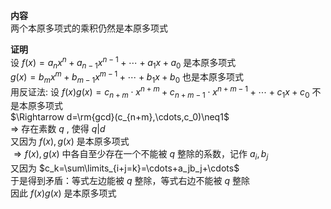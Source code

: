 **内容**  
两个本原多项式的乘积仍然是本原多项式  
  
**证明**  
设 $f(x)=a_nx^n+a_{n-1}x^{n-1}+\cdots+a_1x+a_0$ 是本原多项式  
 $g(x)=b_mx^m+b_{m-1}x^{m-1}+\cdots+b_1x+b_0$ 也是本原多项式  
用反证法: 设 $f(x)g(x)=c_{n+m}\cdot x^{n+m}+c_{n+m-1}\cdot x^{n+m-1}+\cdots+c_1x+c_0$ 不是本原多项式  
 $\Rightarrow d=\rm{gcd}(c_{n+m},\cdots,c_0)\neq1$   
 $\Rightarrow$ 存在素数 $q$ , 使得 $q|d$   
又因为 $f(x),g(x)$ 是本原多项式  
 $\Rightarrow f(x),g(x)$ 中各自至少存在一个不能被 $q$ 整除的系数，记作 $a_i,b_j$   
又因为 $c_k=\sum\limits_{i+j=k}=\cdots+a_jb_j+\cdots$   
于是得到矛盾：等式左边能被 $q$ 整除，等式右边不能被 $q$ 整除  
因此 $f(x)g(x)$ 是本原多项式  
